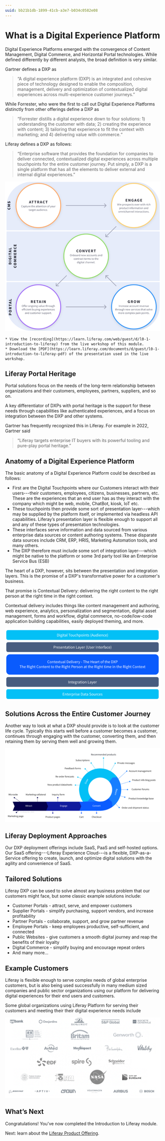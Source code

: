 ```yaml
---
uuid: bb21b1db-1899-41cb-a3e7-b034c0582e08
---
```


# What is a Digital Experience Platform

Digital Experience Platforms emerged with the convergence of Content Management, Digital Commerce, and Horizontal Portal technologies. While defined differently by different analysts, the broad definition is very similar.

Gartner defines a DXP as

> “A digital experience platform (DXP) is an integrated and cohesive piece of technology designed to enable the composition, management, delivery and optimization of contextualized digital experiences across multi-experience customer journeys.”

While Forrester, who were the first to call out Digital Experience Platforms distinctly from other offerings define a DXP as

> “Forrester distills a digital experience down to four solutions: 1) understanding the customer with data; 2) creating the experience with content; 3) tailoring that experience to fit the context with marketing; and 4) delivering value with commerce.“

Liferay defines a DXP as follows:

> “Enterprise software that provides the foundation for companies to deliver connected, contextualized digital experiences across multiple touchpoints for the entire customer journey.
> Put simply, a DXP is a single platform that has all the elements to deliver external and internal digital experiences.”

![Digital Experience Platforms provide all the tools necessary to external and internal digital experiences.](./what-is-a-digital-experience-platform/images/01.png)

```{note}
* View the [recording](https://learn.liferay.com/web/guest/d/l0-1-introduction-to-liferay) from the live workshop of this module.
* Download the [PDF](https://learn.liferay.com/documents/d/guest/l0-1-introduction-to-liferay-pdf) of the presentation used in the live workshop.
```

## Liferay Portal Heritage

Portal solutions focus on the needs of the long-term relationship between organizations and their customers, employees, partners, suppliers, and so on.

A key differentiator of DXPs with portal heritage is the support for these needs through capabilities like authenticated experiences, and a focus on integration between the DXP and other systems.

Gartner has frequently recognized this in Liferay. For example in 2022, Gartner said

> “Liferay targets enterprise IT buyers with its powerful tooling and pure-play portal heritage.”

## Anatomy of a Digital Experience Platform

The basic anatomy of a Digital Experience Platform could be described as follows:

* First are the Digital Touchpoints where our Customers interact with their users---their customers, employees, citizens, businesses, partners, etc. These are the experiences that an end user has as they interact with the company which might be web, mobile, ChatBot, kiosk, IoT etc.
* These touchpoints then provide some sort of presentation layer---which may be supplied by the platform itself, or implemented via headless API capabilities. Liferay’s presentation layer is flexible enough to support all and any of these types of presentation technologies.
* These interfaces serve information and data sourced from various enterprise data sources or content authoring systems. These disparate data sources include CRM, ERP, HRIS, Marketing Automation tools, and many others.
* The DXP therefore must include some sort of integration layer---which might be native to the platform or some 3rd party tool like an Enterprise Service Bus (ESB)

The heart of a DXP, however, sits between the presentation and integration layers. This is the promise of a DXP's transformative power for a customer's business.

That promise is Contextual Delivery: delivering the right content to the right person at the right time in the right context.

Contextual delivery includes things like content management and authoring, web experience, analytics, personalization and segmentation, digital asset management, forms and workflow, digital commerce, no-code/low-code application building capabilities, easily deployed theming, and more.

![Digital Experience Platforms deliver contextually appropriate content and assets to users at the right time.](./what-is-a-digital-experience-platform/images/02.png)

## Solutions Across the Entire Customer Journey

Another way to look at what a DXP should provide is to look at the customer life cycle.  Typically this starts well before a customer becomes a customer, continues through engaging with the customer, converting them, and then retaining them by serving them well and growing them.

![Digital Experience Platforms are a pivotal part of attracting, growing, and retaining a loyal customer base.](./what-is-a-digital-experience-platform/images/03.png)

## Liferay Deployment Approaches

Our DXP deployment offerings include SaaS, PaaS and self-hosted options. Our SaaS offering---Liferay Experience Cloud---is a flexible, DXP-as-a-Service offering to create, launch, and optimize digital solutions with the agility and convenience of SaaS.

## Tailored Solutions

Liferay DXP can be used to solve almost any business problem that our customers might face, but some classic example solutions include:

* Customer Portals - attract, serve, and empower customers
* Supplier Portals - simplify purchasing, support vendors, and increase profitability
* Partner Portals - collaborate, support, and grow partner revenue
* Employee Portals - keep employees productive, self-sufficient, and connected
* Public Websites - give customers a smooth digital journey and reap the benefits of their loyalty
* Digital Commerce - simplify buying and encourage repeat orders
* And many more…

## Example Customers

Liferay is flexible enough to serve complex needs of global enterprise customers, but is also being used successfully in many medium sized companies and public sector organizations using our platform for delivering digital experiences for their end users and customers.

Some global organizations using Liferay Platform for serving their customers and meeting their their digital experience needs include

![Liferay boasts numerous recognizable brands and organizations as customers.](./what-is-a-digital-experience-platform/images/04.png)

## What’s Next

Congratulations! You've now completed the Introduction to Liferay module. 

Next: learn about the [Liferay Product Offering](../liferay-product-offering.md).
